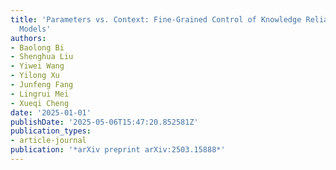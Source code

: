 ```yaml
---
title: 'Parameters vs. Context: Fine-Grained Control of Knowledge Reliance in Language
  Models'
authors:
- Baolong Bi
- Shenghua Liu
- Yiwei Wang
- Yilong Xu
- Junfeng Fang
- Lingrui Mei
- Xueqi Cheng
date: '2025-01-01'
publishDate: '2025-05-06T15:47:20.852581Z'
publication_types:
- article-journal
publication: '*arXiv preprint arXiv:2503.15888*'
---
```

